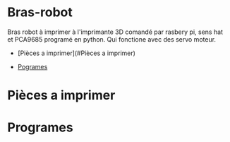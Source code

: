 Bras-robot
==========
Bras robot à imprimer à l'imprimante 3D comandé par rasbery pi, sens hat et PCA9685 programé en python. Qui fonctione avec des servo moteur.
  + [Pièces a imprimer](#Pièces a imprimer)
  
  + [Pogrames](#Programes)


Pièces a imprimer
=================

Programes
=========
